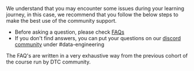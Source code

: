 We understand that you may encounter some issues during your learning journey, in this case, we recommend that you follow the below steps to make the best use of the community support.

* Before asking a question, please check [FAQs](https://docs.google.com/document/d/19bnYs80DwuUimHM65UV3sylsCn2j1vziPOwzBwQrebw/edit)
* If you don't find answers, you can put your questions on our [discord community](https://discord.gg/E2XfSEYm2W) under #data-engineering

The FAQ's are written in a very exhaustive way from the previous cohort of the course run by DTC community.